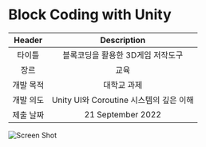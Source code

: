 # Block Coding with Unity

|Header|Description|
|:--:|:--:|
|타이틀|블록코딩을 활용한 3D게임 저작도구|   
|장르|교육|   
|개발 목적|대학교 과제|   
|개발 의도|Unity UI와 Coroutine 시스템의 깊은 이해   |
|제출 날짜| 21 September 2022   |


![Screen Shot](https://postfiles.pstatic.net/MjAyMzExMTBfMjc1/MDAxNjk5NTg5NDU1NDI1.GmF0RjS2GmyvHkyHwCuKF---yeXhB5lYC42B5lhgI2Ig.LXU4bEaKLj6TTNtXQwrhzif7GWDSpuK2jlofvt0W6AMg.PNG.orishake/%EC%BA%A1%EC%B2%98.PNG?type=w966)
